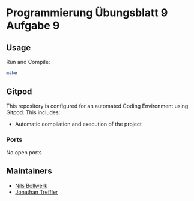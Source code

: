 # Programmierung Übungsblatt 9 Aufgabe 9


## Usage
Run and Compile:
```bash
make
```

## Gitpod

This repository is configured for an automated Coding Environment using Gitpod.
This includes:
- Automatic compilation and execution of the project

### Ports

No open ports

## Maintainers

- [Nils Bollwerk](https://github.com/Nils4112)
- [Jonathan Treffler](https://github.com/JonathanTreffler)
